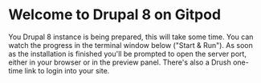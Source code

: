 # Welcome to Drupal 8 on Gitpod

You Drupal 8 instance is being prepared, this will take some time.
You can watch the progress in the terminal window below ("Start & Run").
As soon as the installation is finished you'll be prompted to open the
server port, either in your browser or in the preview panel.
There's also a Drush one-time link to login into your site.
